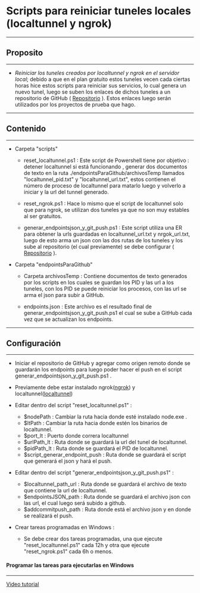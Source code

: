 # Scripts para reiniciar tuneles locales (localtunnel y ngrok)

---

## Proposito

---

- _Reiniciar los tuneles creados por localtunnel y ngrok en el servidor local_; debido a que en el plan gratuito estos tuneles vecen cada ciertas horas hice estos scripts para reiniciar sus servicios, lo cual genera un nuevo tunel, luego se suben los enlaces de dichos tuneles a un repositorio de GitHub ( [Repositorio](https://github.com/davidoreiro97/endpointsAppsTesting.git) ). Estos enlaces luego serán utilizados por los proyectos de prueba que hago.

---

## Contenido

---

- Carpeta "scripts"

  - reset_localtunnel.ps1 : Este script de Powershell tiene por objetivo : detener localtunnel si está funcionando
    , generar dos documentos de texto en la ruta ./endpointsParaGithub/archivosTemp llamados "localtunnel_pid.txt" y "localtunnel_url.txt", estos contienen el número de proceso de localtunnel para matarlo luego y volverlo a iniciar y
    la url del tunnel generado.

  - reset_ngrok.ps1 : Hace lo mismo que el script de localtunnel solo que para ngrok, se utilizan dos tuneles ya que no son
    muy estables al ser gratuitos.

  - generar_endpointsjson_y_git_push.ps1 : Este script utiliza una ER para obtener la urls guardadas en localtunnel_url.txt y
    nrgok_url.txt, luego de esto arma un json con las dos rutas de los tuneles y los sube al repositorio (el cual previamente)
    se debe configurar ( [Repositorio](https://github.com/davidoreiro97/endpointsAppsTesting.git) ).

- Carpeta "endpointsParaGithub"

  - Carpeta archivosTemp : Contiene documentos de texto generados por los scripts en los cuales se guardan los PID y las url
    a los tuneles, con los PID se puede reiniciar los procesos, con las url se arma el json para subir a GitHub.

  - endpoints.json : Este archivo es el resultado final de generar_endpointsjson_y_git_push.ps1 el cual se sube a GitHub cada
    vez que se actualizan los endpoints.

---

## Configuración

---

- Iniciar el repositorio de GitHub y agregar como origen remoto donde se guardarán los endpoints para luego poder hacer el push
  en el script generar_endpointsjson_y_git_push.ps1 .
- Previamente debe estar instalado ngrok([ngrok](https://ngrok.com/)) y localtunnel([localtunnel](https://theboroer.github.io/localtunnel-www/))
- Editar dentro del script "reset_localtunnel.ps1" :

  - $nodePath : Cambiar la ruta hacia donde esté instalado node.exe .
  - $ltPath : Cambiar la ruta hacia donde estén los binarios de localtunnel.
  - $port_lt : Puerto donde correra localtunnel
  - $urlPath_lt : Ruta donde se guardará la url del tunel de localtunnel.
  - $pidPath_lt : Ruta donde se guardará el PID de localtunnel.
  - $script_generar_endpoint_push : Ruta donde se guardará el script que generará el json y hará el push.

- Editar dentro del script "generar_endpointsjson_y_git_push.ps1" :

  - $localtunnel_path_url : Ruta donde se guardará el archivo de texto que contiene la url de localtunnel.
  - $endpointsJSON_path : Ruta donde se guardará el archivo json con las url, el cual luego será subido a github.
  - $addcommitpush_path : Ruta donde está el archivo json y en donde se realizará el push.

- Crear tareas programadas en Windows :
  - Se debe crear dos tareas programadas, una que ejecute "reset_localtunnel.ps1" cada 12h y otra que ejecute "reset_ngrok.ps1" cada 6h o menos.

#### Programar las tareas para ejecutarlas en Windows

---

[Video tutorial](https://youtu.be/CJw_JEt_L6I?t=258)
